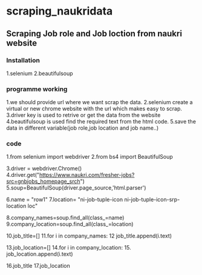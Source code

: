 # scraping_naukridata
## Scraping Job role and Job loction from naukri website
### Installation
1.selenium
2.beautifulsoup
### programme working
1.we should provide url where we want scrap the data.
2.selenium create a virtual or new chrome website with the url which makes easy to scrap.
3.driver key is used to retrive or get the data from the website
4.beautifulsoup is used find the required text from the html code.
5.save the data in different variable(job role,job location and job name..)
### code
1.from selenium import webdriver
2.from bs4 import BeautifulSoup

3.driver = webdriver.Chrome()
4.driver.get("https://www.naukri.com/fresher-jobs?src=gnbjobs_homepage_srch")
5.soup=BeautifulSoup(driver.page_source,'html.parser')

6.name = "row1"
7.location= "ni-job-tuple-icon ni-job-tuple-icon-srp-location loc"

8.company_names=soup.find_all(class_=name)
9.company_location=soup.find_all(class_=location)

10.job_title=[]
11.for i in company_names:
12    job_title.append(i.text)

13.job_location=[]
14.for i in company_location:
15.    job_location.append(i.text)

16.job_title
17.job_location
